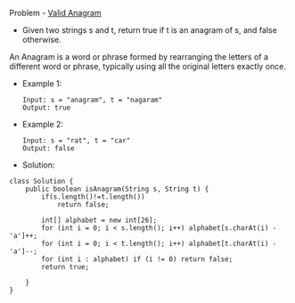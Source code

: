 Problem - [Valid Anagram](https://leetcode.com/problems/valid-anagram/)

- Given two strings s and t, return true if t is an anagram of s, and false otherwise.

An Anagram is a word or phrase formed by rearranging the letters of a different word or phrase, typically using all the original letters exactly once.

- Example 1:

      Input: s = "anagram", t = "nagaram"
      Output: true

- Example 2:

      Input: s = "rat", t = "car"
      Output: false
      
- Solution:

```
class Solution {
    public boolean isAnagram(String s, String t) {
        if(s.length()!=t.length())
            return false;
        
        int[] alphabet = new int[26];
        for (int i = 0; i < s.length(); i++) alphabet[s.charAt(i) - 'a']++;
        for (int i = 0; i < t.length(); i++) alphabet[t.charAt(i) - 'a']--;
        for (int i : alphabet) if (i != 0) return false;
        return true;
    
    }
}
```
